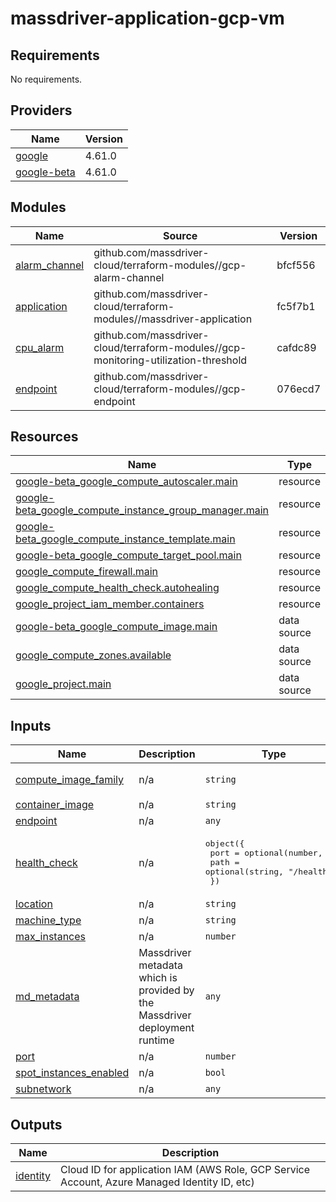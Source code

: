 # massdriver-application-gcp-vm

<!-- BEGINNING OF PRE-COMMIT-TERRAFORM DOCS HOOK -->
## Requirements

No requirements.

## Providers

| Name | Version |
|------|---------|
| <a name="provider_google"></a> [google](#provider\_google) | 4.61.0 |
| <a name="provider_google-beta"></a> [google-beta](#provider\_google-beta) | 4.61.0 |

## Modules

| Name | Source | Version |
|------|--------|---------|
| <a name="module_alarm_channel"></a> [alarm\_channel](#module\_alarm\_channel) | github.com/massdriver-cloud/terraform-modules//gcp-alarm-channel | bfcf556 |
| <a name="module_application"></a> [application](#module\_application) | github.com/massdriver-cloud/terraform-modules//massdriver-application | fc5f7b1 |
| <a name="module_cpu_alarm"></a> [cpu\_alarm](#module\_cpu\_alarm) | github.com/massdriver-cloud/terraform-modules//gcp-monitoring-utilization-threshold | cafdc89 |
| <a name="module_endpoint"></a> [endpoint](#module\_endpoint) | github.com/massdriver-cloud/terraform-modules//gcp-endpoint | 076ecd7 |

## Resources

| Name | Type |
|------|------|
| [google-beta_google_compute_autoscaler.main](https://registry.terraform.io/providers/hashicorp/google-beta/latest/docs/resources/google_compute_autoscaler) | resource |
| [google-beta_google_compute_instance_group_manager.main](https://registry.terraform.io/providers/hashicorp/google-beta/latest/docs/resources/google_compute_instance_group_manager) | resource |
| [google-beta_google_compute_instance_template.main](https://registry.terraform.io/providers/hashicorp/google-beta/latest/docs/resources/google_compute_instance_template) | resource |
| [google-beta_google_compute_target_pool.main](https://registry.terraform.io/providers/hashicorp/google-beta/latest/docs/resources/google_compute_target_pool) | resource |
| [google_compute_firewall.main](https://registry.terraform.io/providers/hashicorp/google/latest/docs/resources/compute_firewall) | resource |
| [google_compute_health_check.autohealing](https://registry.terraform.io/providers/hashicorp/google/latest/docs/resources/compute_health_check) | resource |
| [google_project_iam_member.containers](https://registry.terraform.io/providers/hashicorp/google/latest/docs/resources/project_iam_member) | resource |
| [google-beta_google_compute_image.main](https://registry.terraform.io/providers/hashicorp/google-beta/latest/docs/data-sources/google_compute_image) | data source |
| [google_compute_zones.available](https://registry.terraform.io/providers/hashicorp/google/latest/docs/data-sources/compute_zones) | data source |
| [google_project.main](https://registry.terraform.io/providers/hashicorp/google/latest/docs/data-sources/project) | data source |

## Inputs

| Name | Description | Type | Default | Required |
|------|-------------|------|---------|:--------:|
| <a name="input_compute_image_family"></a> [compute\_image\_family](#input\_compute\_image\_family) | n/a | `string` | `"cos-101-lts"` | no |
| <a name="input_container_image"></a> [container\_image](#input\_container\_image) | n/a | `string` | n/a | yes |
| <a name="input_endpoint"></a> [endpoint](#input\_endpoint) | n/a | `any` | n/a | yes |
| <a name="input_health_check"></a> [health\_check](#input\_health\_check) | n/a | <pre>object({<br>    port = optional(number, 80)<br>    path = optional(string, "/health")<br>  })</pre> | n/a | yes |
| <a name="input_location"></a> [location](#input\_location) | n/a | `string` | n/a | yes |
| <a name="input_machine_type"></a> [machine\_type](#input\_machine\_type) | n/a | `string` | n/a | yes |
| <a name="input_max_instances"></a> [max\_instances](#input\_max\_instances) | n/a | `number` | n/a | yes |
| <a name="input_md_metadata"></a> [md\_metadata](#input\_md\_metadata) | Massdriver metadata which is provided by the Massdriver deployment runtime | `any` | n/a | yes |
| <a name="input_port"></a> [port](#input\_port) | n/a | `number` | n/a | yes |
| <a name="input_spot_instances_enabled"></a> [spot\_instances\_enabled](#input\_spot\_instances\_enabled) | n/a | `bool` | `false` | no |
| <a name="input_subnetwork"></a> [subnetwork](#input\_subnetwork) | n/a | `any` | n/a | yes |

## Outputs

| Name | Description |
|------|-------------|
| <a name="output_identity"></a> [identity](#output\_identity) | Cloud ID for application IAM (AWS Role, GCP Service Account, Azure Managed Identity ID, etc) |
<!-- END OF PRE-COMMIT-TERRAFORM DOCS HOOK -->
